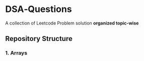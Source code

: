 # DSA‑Questions

A collection of Leetcode Problem solution **organized topic‑wise**

## Repository Structure

### 1. Arrays


